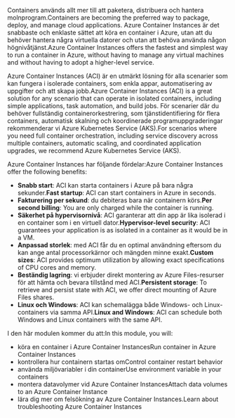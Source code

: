 <span data-ttu-id="e023f-101">Containers används allt mer till att paketera, distribuera och hantera molnprogram.</span><span class="sxs-lookup"><span data-stu-id="e023f-101">Containers are becoming the preferred way to package, deploy, and manage cloud applications.</span></span> <span data-ttu-id="e023f-102">Azure Container Instances är det snabbaste och enklaste sättet att köra en container i Azure, utan att du behöver hantera några virtuella datorer och utan att behöva använda någon högnivåtjänst.</span><span class="sxs-lookup"><span data-stu-id="e023f-102">Azure Container Instances offers the fastest and simplest way to run a container in Azure, without having to manage any virtual machines and without having to adopt a higher-level service.</span></span>

<span data-ttu-id="e023f-103">Azure Container Instances (ACI) är en utmärkt lösning för alla scenarier som kan fungera i isolerade containers, som enkla appar, automatisering av uppgifter och att skapa jobb.</span><span class="sxs-lookup"><span data-stu-id="e023f-103">Azure Container Instances (ACI) is a great solution for any scenario that can operate in isolated containers, including simple applications, task automation, and build jobs.</span></span> <span data-ttu-id="e023f-104">För scenarier där du behöver fullständig containerorkestrering, som tjänstidentifiering för flera containers, automatisk skalning och koordinerade programuppgraderingar rekommenderar vi Azure Kubernetes Service (AKS).</span><span class="sxs-lookup"><span data-stu-id="e023f-104">For scenarios where you need full container orchestration, including service discovery across multiple containers, automatic scaling, and coordinated application upgrades, we recommend Azure Kubernetes Service (AKS).</span></span>

<span data-ttu-id="e023f-105">Azure Container Instances har följande fördelar:</span><span class="sxs-lookup"><span data-stu-id="e023f-105">Azure Container Instances offer the following benefits:</span></span>

- <span data-ttu-id="e023f-106">**Snabb start**: ACI kan starta containers i Azure på bara några sekunder.</span><span class="sxs-lookup"><span data-stu-id="e023f-106">**Fast startup**: ACI can start containers in Azure in seconds.</span></span>
- <span data-ttu-id="e023f-107">**Fakturering per sekund**: du debiteras bara när containern körs.</span><span class="sxs-lookup"><span data-stu-id="e023f-107">**Per second billing**: You are only charged while the container is running.</span></span>
- <span data-ttu-id="e023f-108">**Säkerhet på hypervisornivå**: ACI garanterar att din app är lika isolerad i en container som i en virtuell dator.</span><span class="sxs-lookup"><span data-stu-id="e023f-108">**Hypervisor-level security**: ACI guarantees your application is as isolated in a container as it would be in a VM.</span></span>
- <span data-ttu-id="e023f-109">**Anpassad storlek**: med ACI får du en optimal användning eftersom du kan ange antal processorkärnor och mängden minne exakt.</span><span class="sxs-lookup"><span data-stu-id="e023f-109">**Custom sizes**: ACI provides optimum utilization by allowing exact specifications of CPU cores and memory.</span></span>
- <span data-ttu-id="e023f-110">**Beständig lagring**: vi erbjuder direkt montering av Azure Files-resurser för att hämta och bevara tillstånd med ACI.</span><span class="sxs-lookup"><span data-stu-id="e023f-110">**Persistent storage**: To retrieve and persist state with ACI, we offer direct mounting of Azure Files shares.</span></span>
- <span data-ttu-id="e023f-111">**Linux och Windows**: ACI kan schemalägga både Windows- och Linux-containers via samma API.</span><span class="sxs-lookup"><span data-stu-id="e023f-111">**Linux and Windows**: ACI can schedule both Windows and Linux containers with the same API.</span></span>
 
<span data-ttu-id="e023f-112">I den här modulen kommer du att:</span><span class="sxs-lookup"><span data-stu-id="e023f-112">In this module, you will:</span></span>

- <span data-ttu-id="e023f-113">köra en container i Azure Container Instances</span><span class="sxs-lookup"><span data-stu-id="e023f-113">Run container in Azure Container Instances</span></span>
- <span data-ttu-id="e023f-114">kontrollera hur containern startas om</span><span class="sxs-lookup"><span data-stu-id="e023f-114">Control container restart behavior</span></span>
- <span data-ttu-id="e023f-115">använda miljövariabler i din container</span><span class="sxs-lookup"><span data-stu-id="e023f-115">Use environment variable in your containers</span></span>
- <span data-ttu-id="e023f-116">montera datavolymer vid Azure Container Instances</span><span class="sxs-lookup"><span data-stu-id="e023f-116">Attach data volumes to an Azure Container Instance</span></span>
- <span data-ttu-id="e023f-117">lära dig mer om felsökning av Azure Container Instances.</span><span class="sxs-lookup"><span data-stu-id="e023f-117">Learn about troubleshooting Azure Container Instances</span></span>
